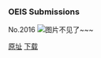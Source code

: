 ### OEIS Submissions
No.2016
![图片不见了~~~](https://imgs.xkcd.com/comics/oeis_submissions.png)

[原址](https://xkcd.com//2016) [下载](https://imgs.xkcd.com/comics/oeis_submissions.png)

